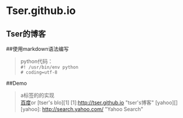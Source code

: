 # Tser.github.io
Tser的博客
----------
##使用markdown语法编写
>python代码：<br>
`#! /usr/bin/env python`<br>
`# coding=utf-8`

##Demo
>a标签的的实现<br>
>[百度](https://www.baidu.com)or
>[tser's blo][1]
>[1]:http://tser.github.io "tser's博客"
>[yahoo][]
>[yahoo]:  http://search.yahoo.com/  "Yahoo Search"

